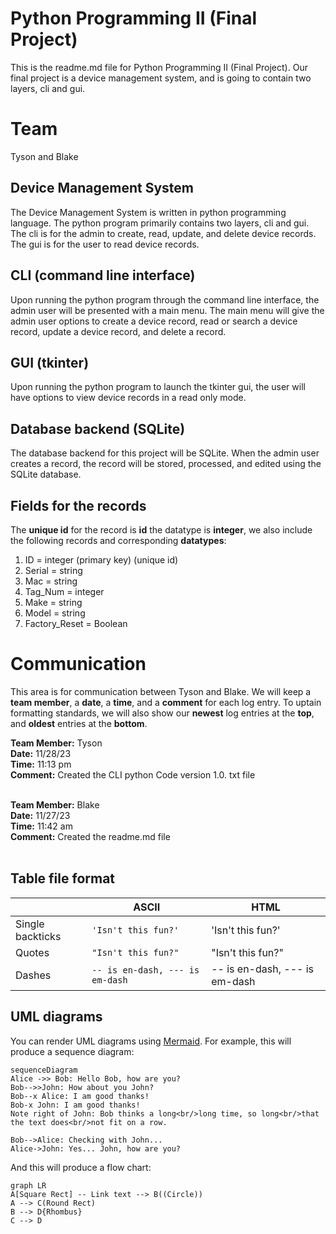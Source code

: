 # Python Programming II (Final Project)

This is the readme.md file for Python Programming II (Final Project).  Our final project is a device management system, and is going to contain two layers, cli and gui.  

# Team

Tyson and Blake

## Device Management System

The Device Management System is written in python programming language.  The python program primarily contains two layers, cli and gui.  The cli is for the admin to create, read, update, and delete device records.  The gui is for the user to read device records.

## CLI (command line interface)

Upon running the python program through the command line interface, the admin user will be presented with a main menu.   The main menu will give the admin user options to create a device record, read or search a device record, update a device record, and delete a record.

## GUI (tkinter)

Upon running the python program to launch the tkinter gui, the user will have options to view device records in a read only mode.

## Database backend (SQLite)

The database backend for this project will be SQLite.  When the admin user creates a record, the record will be stored, processed, and edited using the SQLite database. 

## Fields for the records

The **unique id** for the record is **id** the datatype is **integer**, we also include the following records and corresponding **datatypes**:

1. ID = integer (primary key) (unique id)
2. Serial = string
3. Mac = string
4. Tag_Num = integer
5. Make = string
6. Model = string
7. Factory_Reset = Boolean 


# Communication

This area is for communication between Tyson and Blake.  We will keep a **team member**, a **date**, a **time**, and a **comment** for each log entry.  To uptain formatting standards, we will also show our **newest** log entries at the **top**, and **oldest** entries at the **bottom**.

**Team Member:** Tyson <br />
**Date:** 11/28/23 <br />
**Time:**  11:13 pm <br />
**Comment:** Created the CLI python Code version 1.0. txt file <br />
<br />

**Team Member:** Blake <br />
**Date:** 11/27/23 <br />
**Time:**  11:42 am <br />
**Comment:** Created the readme.md file <br />
<br />


## Table file format

|                |ASCII                          |HTML                         |
|----------------|-------------------------------|-----------------------------|
|Single backticks|`'Isn't this fun?'`            |'Isn't this fun?'            |
|Quotes          |`"Isn't this fun?"`            |"Isn't this fun?"            |
|Dashes          |`-- is en-dash, --- is em-dash`|-- is en-dash, --- is em-dash|


## UML diagrams

You can render UML diagrams using [Mermaid](https://mermaidjs.github.io/). For example, this will produce a sequence diagram:

```mermaid
sequenceDiagram
Alice ->> Bob: Hello Bob, how are you?
Bob-->>John: How about you John?
Bob--x Alice: I am good thanks!
Bob-x John: I am good thanks!
Note right of John: Bob thinks a long<br/>long time, so long<br/>that the text does<br/>not fit on a row.

Bob-->Alice: Checking with John...
Alice->John: Yes... John, how are you?
```

And this will produce a flow chart:

```mermaid
graph LR
A[Square Rect] -- Link text --> B((Circle))
A --> C(Round Rect)
B --> D{Rhombus}
C --> D
```
